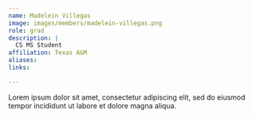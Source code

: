 ```yaml
---
name: Madelein Villegas
image: images/members/madelein-villegas.png
role: grad
description: |
  CS MS Student
affiliation: Texas A&M
aliases:
links:

---
```


Lorem ipsum dolor sit amet, consectetur adipiscing elit, sed do eiusmod tempor incididunt ut labore et dolore magna aliqua.
